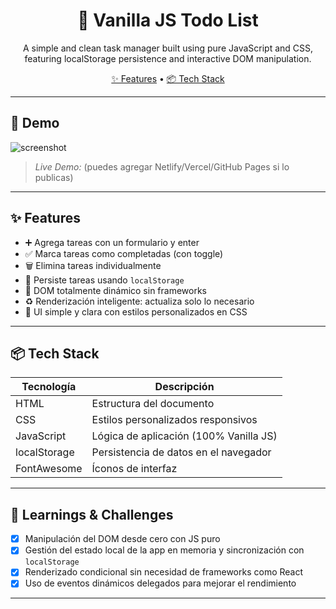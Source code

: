 <h1 align="center">📝 Vanilla JS Todo List</h1>
<p align="center">A simple and clean task manager built using pure JavaScript and CSS, featuring localStorage persistence and interactive DOM manipulation.</p>

<p align="center">
  <a href="#-features">✨ Features</a> •
  <a href="#-tech-stack">📦 Tech Stack</a>
</p>

---

## 📸 Demo

![screenshot](./screenshot.png) <!-- Puedes agregar un GIF o imagen del UI -->
> *Live Demo:* (puedes agregar Netlify/Vercel/GitHub Pages si lo publicas)

---

## ✨ Features

- ➕ Agrega tareas con un formulario y enter
- ✅ Marca tareas como completadas (con toggle)
- 🗑️ Elimina tareas individualmente
- 💾 Persiste tareas usando `localStorage`
- 📄 DOM totalmente dinámico sin frameworks
- ♻️ Renderización inteligente: actualiza solo lo necesario
- 🧼 UI simple y clara con estilos personalizados en CSS

---

## 📦 Tech Stack

| Tecnología     | Descripción                             |
| -------------- | --------------------------------------- |
| HTML           | Estructura del documento                |
| CSS            | Estilos personalizados responsivos      |
| JavaScript     | Lógica de aplicación (100% Vanilla JS)  |
| localStorage   | Persistencia de datos en el navegador   |
| FontAwesome    | Íconos de interfaz                      |

---

## 🎯 Learnings & Challenges

- [x] Manipulación del DOM desde cero con JS puro
- [x] Gestión del estado local de la app en memoria y sincronización con `localStorage`
- [x] Renderizado condicional sin necesidad de frameworks como React
- [x] Uso de eventos dinámicos delegados para mejorar el rendimiento

---

